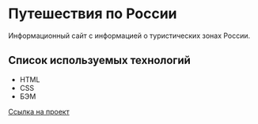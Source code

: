 # Путешествия по России

Информационный сайт с информацией о туристических зонах России.

## Список используемых технологий
- HTML
- CSS
- БЭМ

[Ссылка на проект](https://aleksandraburlik.github.io/russian-travel/)
